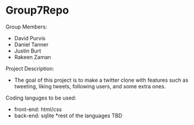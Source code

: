 # Group7Repo

Group Members: 
* David Purvis
* Daniel Tanner
* Justin Burt 
* Rakeen Zaman

Project Description:
* The goal of this project is to make a twitter clone with features such as tweeting, liking tweets, following users, and some extra ones.

Coding languges to be used:
* front-end: html/css
* back-end: sqlite
*rest of the languages TBD 
